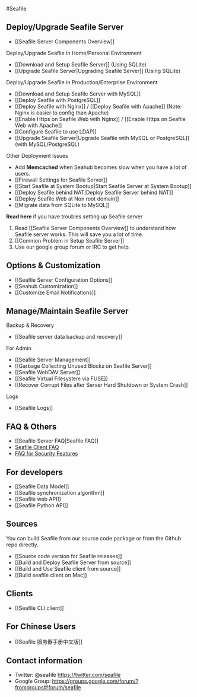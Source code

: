 #Seafile
## Deploy/Upgrade Seafile Server

* [[Seafile Server Components Overview]]

Deploy/Upgrade Seafile in Home/Personal Environment 

* [[Download and Setup Seafile Server]] (Using SQLite)
* [[Upgrade Seafile Server|Upgrading Seafile Server]] (Using SQLite)

Deploy/Upgrade Seafile in Production/Enterprise Environment

* [[Download and Setup Seafile Server with MySQL]]
* [[Deploy Seafile with PostgreSQL]]
* [[Deploy Seafile with Nginx]] / [[Deploy Seafile with Apache]] (Note: Nginx is easier to config than Apache)
* [[Enable Https on Seafile Web with Nginx]] / [[Enable Https on Seafile Web with Apache]]
* [[Configure Seafile to use LDAP]]
* [[Upgrade Seafile Server|Upgrade Seafile with MySQL or PostgreSQL]] (with MySQL/PostgreSQL)

Other Deployment Issues

* Add **Memcached** when Seahub becomes slow when you have a lot of users.
* [[Firewall Settings for Seafile Server]]
* [[Start Seafile at System Bootup|Start Seafile Server at System Bootup]]
* [[Deploy Seafile behind NAT|Deploy Seafile Server behind NAT]]
* [[Deploy Seafile Web at Non root domain]]
* [[Migrate data from SQLite to MySQL]]

**Read here** if you have troubles setting up Seafile server

1. Read [[Seafile Server Components Overview]] to understand how Seafile server works. This will save you a lot of time.
2. [[Common Problem in Setup Seafile Server]]
3. Use our google group forum or IRC to get help.

## Options & Customization

* [[Seafile Server Configuration Options]]
* [[Seahub Customization]]
* [[Customize Email Notifications]]

## Manage/Maintain Seafile Server

Backup & Recovery

* [[Seafile server data backup and recovery]]

For Admin

* [[Seafile Server Management]]
* [[Garbage Collecting Unused Blocks on Seafile Server]]
* [[Seafile WebDAV Server]]
* [[Seafile Virtual Filesystem via FUSE]]
* [[Recover Corrupt Files after Server Hard Shutdown or System Crash]]

Logs

* [[Seafile Logs]]


## FAQ & Others

* [[Seafile Server FAQ|Seafile FAQ]]
* [Seafile Client FAQ](https://seacloud.cc/group/3/wiki/)
* [FAQ for Security Features](https://seacloud.cc/group/3/wiki/faq-for-security-features/)

## For developers

* [[Seafile Data Model]]
* [[Seafile synchronization algorithm]]
* [[Seafile web API]]
* [[Seafile Python API]]

## Sources

You can build Seafile from our source code package or from the Github repo directly.

* [[Source code version for Seafile releases]]
* [[Build and Deploy Seafile Server from source]]
* [[Build and Use Seafile client from source]]
* [[Build seafile client on Mac]]

## Clients

* [[Seafile CLI client]]

## For Chinese Users

* [[Seafile 服务器手册中文版]]

## Contact information
* Twitter: @seafile https://twitter.com/seafile
* Google Group: https://groups.google.com/forum/?fromgroups#!forum/seafile